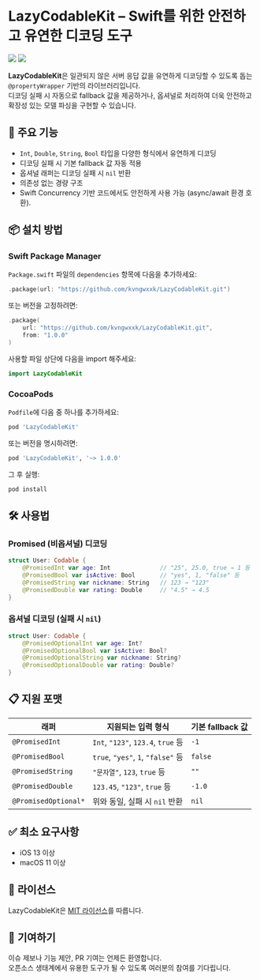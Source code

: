 # LazyCodableKit – Swift를 위한 안전하고 유연한 디코딩 도구

[![](https://img.shields.io/endpoint?url=https%3A%2F%2Fswiftpackageindex.com%2Fapi%2Fpackages%2Fkvngwxxk%2FLazyCodableKit%2Fbadge%3Ftype%3Dswift-versions)](https://swiftpackageindex.com/kvngwxxk/LazyCodableKit)
[![](https://img.shields.io/endpoint?url=https%3A%2F%2Fswiftpackageindex.com%2Fapi%2Fpackages%2Fkvngwxxk%2FLazyCodableKit%2Fbadge%3Ftype%3Dplatforms)](https://swiftpackageindex.com/kvngwxxk/LazyCodableKit)

**LazyCodableKit**은 일관되지 않은 서버 응답 값을 유연하게 디코딩할 수 있도록 돕는 `@propertyWrapper` 기반의 라이브러리입니다.  
디코딩 실패 시 자동으로 fallback 값을 제공하거나, 옵셔널로 처리하여 더욱 안전하고 확장성 있는 모델 파싱을 구현할 수 있습니다.


## 🚀 주요 기능

- `Int`, `Double`, `String`, `Bool` 타입을 다양한 형식에서 유연하게 디코딩
- 디코딩 실패 시 기본 fallback 값 자동 적용
- 옵셔널 래퍼는 디코딩 실패 시 `nil` 반환
- 의존성 없는 경량 구조
- Swift Concurrency 기반 코드에서도 안전하게 사용 가능 (async/await 환경 호환).


## 📦 설치 방법

### Swift Package Manager

`Package.swift` 파일의 `dependencies` 항목에 다음을 추가하세요:

```swift
.package(url: "https://github.com/kvngwxxk/LazyCodableKit.git")
```

또는 버전을 고정하려면:

```swift
.package(
    url: "https://github.com/kvngwxxk/LazyCodableKit.git",
    from: "1.0.0"
)
```

사용할 파일 상단에 다음을 import 해주세요:

```swift
import LazyCodableKit
```

### CocoaPods

`Podfile`에 다음 중 하나를 추가하세요:

```ruby
pod 'LazyCodableKit'
```

또는 버전을 명시하려면:

```ruby
pod 'LazyCodableKit', '~> 1.0.0'
```

그 후 실행:

```bash
pod install
```

## 🛠️ 사용법

### Promised (비옵셔널) 디코딩

```swift
struct User: Codable {
    @PromisedInt var age: Int              // "25", 25.0, true → 1 등
    @PromisedBool var isActive: Bool       // "yes", 1, "false" 등
    @PromisedString var nickname: String   // 123 → "123"
    @PromisedDouble var rating: Double     // "4.5" → 4.5
}
```

### 옵셔널 디코딩 (실패 시 `nil`)

```swift
struct User: Codable {
    @PromisedOptionalInt var age: Int?
    @PromisedOptionalBool var isActive: Bool?
    @PromisedOptionalString var nickname: String?
    @PromisedOptionalDouble var rating: Double?
}
```


## 📋 지원 포맷

| 래퍼                  | 지원되는 입력 형식                                | 기본 fallback 값   |
|-----------------------|--------------------------------------------------|--------------------|
| `@PromisedInt`        | `Int`, `"123"`, `123.4`, `true` 등               | `-1`                |
| `@PromisedBool`       | `true`, `"yes"`, `1`, `"false"` 등               | `false`            |
| `@PromisedString`     | `"문자열"`, `123`, `true` 등                     | `""`               |
| `@PromisedDouble`     | `123.45`, `"123"`, `true` 등                     | `-1.0`              |
| `@PromisedOptional*`  | 위와 동일, 실패 시 `nil` 반환                    | `nil`              |


## ✅ 최소 요구사항

- iOS 13 이상
- macOS 11 이상


## 📄 라이선스

LazyCodableKit은 [MIT 라이선스](LICENSE)를 따릅니다.


## 🔗 기여하기

이슈 제보나 기능 제안, PR 기여는 언제든 환영합니다.  
오픈소스 생태계에서 유용한 도구가 될 수 있도록 여러분의 참여를 기다립니다.
